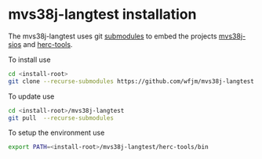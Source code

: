 # mvs38j-langtest installation

The mvs38j-langtest uses git
[submodules](https://git-scm.com/book/en/v2/Git-Tools-Submodules)
to embed the projects
[mvs38j-sios](https://github.com/wfjm/mvs38j-sios) and
[herc-tools](https://github.com/wfjm/herc-tools).

To install use
```bash
cd <install-root>
git clone --recurse-submodules https://github.com/wfjm/mvs38j-langtest.git
```

To update use
```bash
cd <install-root>/mvs38j-langtest
git pull  --recurse-submodules

```

To setup the environment use
```bash
export PATH=<install-root>/mvs38j-langtest/herc-tools/bin
```
